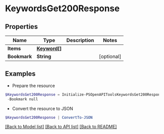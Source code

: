 # KeywordsGet200Response
## Properties

Name | Type | Description | Notes
------------ | ------------- | ------------- | -------------
**Items** | [**Keyword[]**](Keyword.md) |  | 
**Bookmark** | **String** |  | [optional] 

## Examples

- Prepare the resource
```powershell
$KeywordsGet200Response = Initialize-PSOpenAPIToolsKeywordsGet200Response  -Items null `
 -Bookmark null
```

- Convert the resource to JSON
```powershell
$KeywordsGet200Response | ConvertTo-JSON
```

[[Back to Model list]](../README.md#documentation-for-models) [[Back to API list]](../README.md#documentation-for-api-endpoints) [[Back to README]](../README.md)

